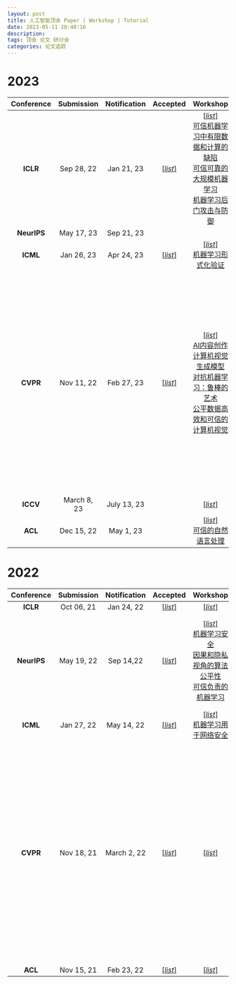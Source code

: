 ```yaml
---
layout: post
title: 人工智能顶会 Paper | Workshop | Tutorial
date: 2023-05-11 20:40:16
description: 
tags: 顶会 论文 研讨会
categories: 论文追踪
---
```


# 2023

| Conference | Submission | Notification | Accepted | Workshop | Tutorial |
| :---: | :---: | :---: | :---: | :---: | :---: |
| **ICLR**      | Sep 28, 22      | Jan 21, 23 |[[*list*]](https://iclr.cc/virtual/2023/papers.html) | [[*list*]](https://iclr.cc/virtual/2023/events/workshop) <br>[可信机器学习中有限数据和计算的缺陷](https://sites.google.com/view/trustml-unlimited/home)<br> [可信可靠的大规模机器学习](https://rtml-iclr2023.github.io/) <br> [机器学习后门攻击与防御](https://iclr23-bands.github.io/)| |
| **NeurIPS**   | May 17, 23       | Sep 21, 23  |  |  |  |
| **ICML**      | Jan 26, 23      | Apr 24, 23 |[[*list*]](https://icml.cc/virtual/2023/papers.html) | [[*list*]](https://icml.cc/virtual/2023/events/workshop) <br> [机器学习形式化验证](https://www.ml-verification.com/)| [[*list*]](https://icml.cc/virtual/2023/events/tutorial) |
| **CVPR**      |  Nov 11, 22     | Feb 27, 23 | [[*list*]](https://cvpr2023.thecvf.com/Conferences/2023/AcceptedPapers) | [[*list*]](https://cvpr2023.thecvf.com/Conferences/2023/workshop-list)<br> [AI内容创作](https://ai4cc.net/) <br> [计算机视觉生成模型](https://generative-vision.github.io/workshop-CVPR-23/) <br> [对抗机器学习：鲁棒的艺术](https://robustart.github.io/) <br> [公平数据高效和可信的计算机视觉](https://fadetrcv.github.io/2023/)| [[*list*]](https://cvpr2023.thecvf.com/Conferences/2023/tutorial-list)<br> [欺骗的逆向工程：基础与应用](https://sites.google.com/view/cvpr2023red)<br>[计算机视觉的深度学习理论](https://dl-theory.github.io/)<br>[持续学习](https://sites.google.com/view/clvision2023)<br>[扩散模型：生成式学习大爆炸](https://cvpr2023-tutorial-diffusion-models.github.io/)<br>[理解和解释视觉注意力](https://all-things-vits.github.io/atv/) |
| **ICCV**      |March 8, 23       | July 13, 23 |  | [[*list*]](https://iccv2023.thecvf.com/list.of.accepted.workshops-363300-4-31-33.php) |  |
| **ACL**       |Dec 15, 22       | May 1, 23 |  | [[*list*]](https://2023.aclweb.org/program/workshops/)<br>[可信的自然语言处理](https://trustnlpworkshop.github.io/) | [[*list*]](https://2023.aclweb.org/program/tutorials/) |

# 2022

| Conference | Submission | Notification | Accepted | Workshop | Tutorial |
| :---: | :---: | :---: | :---: | :---: | :---: |
| **ICLR** | Oct 06, 21 |  Jan 24, 22| [[*list*]](https://iclr.cc/virtual/2022/papers.html) |[[*list*]](https://iclr.cc/virtual/2022/events/workshop)  |  |
| **NeurIPS** |May 19, 22  | 	Sep 14,22 | [[*list*]](https://nips.cc/virtual/2022/papers.html) | [[*list*]](https://nips.cc/virtual/2022/events/workshop) <br> [机器学习安全](https://neurips2022.mlsafety.org/) <br> [因果和隐私视角的算法公平性](https://www.afciworkshop.org/) <br> [可信负责的机器学习](https://tsrml2022.github.io/) |[[*list*]](https://nips.cc/virtual/2022/events/tutorial)<br>[终身机器学习](https://sites.google.com/view/neurips2022-llm-tutorial) <br> [基础模型的基本鲁棒性](https://sites.google.com/view/neurips2022-frfm-turotial) <br> [算法公平性](https://sites.google.com/mila.quebec/fairnesstutorial/)  |
| **ICML** |Jan 27, 22  | May 14, 22 | [[*list*]](https://icml.cc/virtual/2022/papers.html) |[[*list*]](https://icml.cc/virtual/2022/events/workshop)<br> [机器学习用于网络安全](https://sites.google.com/view/icml-ml4cyber/home) | [[*list*]](https://icml.cc/virtual/2022/events/Tutorial) |
| **CVPR** | Nov 18, 21 | March 2, 22 |[[*list*]](https://openaccess.thecvf.com/CVPR2022?day=all)  |[[*list*]](https://cvpr2022.thecvf.com/workshop-schedule)  |[[*list*]](https://cvpr2022.thecvf.com/tutorial-list)<br> [超越卷积神经网络](https://sites.google.com/view/cvpr-2022-beyond-cnn) <br> [扩散生成模型：基础与应用](https://cvpr2022-tutorial-diffusion-models.github.io/) <br> [评估教科书之外的模型：分布外和无标签](https://sites.google.com/view/evalmodel)<br> [神经网络中的稀疏学习和鲁棒统计分析](https://sparse-learning.github.io/)|
| **ACL** | Nov 15, 21 | Feb 23, 22 | [[*list*]](https://www.2022.aclweb.org/papers) | [[*list*]](https://www.2022.aclweb.org/workshops) | [[*list*]](https://www.2022.aclweb.org/tutorials) |

